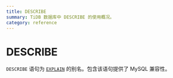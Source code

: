 ```yaml
---
title: DESCRIBE
summary: TiDB 数据库中 DESCRIBE 的使用概况。
category: reference
---
```


# DESCRIBE

`DESCRIBE` 语句为 [`EXPLAIN`](v2.1/reference/sql/statements/explain.md) 的别名。包含该语句提供了 MySQL 兼容性。